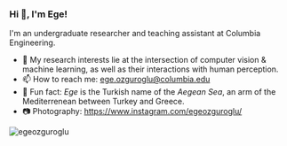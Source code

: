 ### Hi 👋, I'm Ege!

I'm an undergraduate researcher and teaching assistant at Columbia Engineering. 

- 🔭 My research interests lie at the intersection of computer vision & machine learning, as well as their interactions with human perception.
- 📫 How to reach me: ege.ozguroglu@columbia.edu
- 🌊 Fun fact: _Ege_ is the Turkish name of the _Aegean Sea_, an arm of the Mediterrenean between Turkey and Greece.
- 📷 Photography: https://www.instagram.com/egeozguroglu/

<p><img align="center" src="https://github-readme-streak-stats.herokuapp.com/?user=egeozguroglu&" alt="egeozguroglu" /></p>

<!--
**egeozguroglu/egeozguroglu** is a ✨ _special_ ✨ repository because its `README.md` (this file) appears on your GitHub profile.

Here are some ideas to get you started:

- 🔭 I’m currently working on ...
- 🌱 I’m currently learning ...
- 👯 I’m looking to collaborate on ...
- 🤔 I’m looking for help with ...
- 💬 Ask me about ...
- 📫 How to reach me: ...
- 😄 Pronouns: ...
- ⚡ Fun fact: ...
-->
